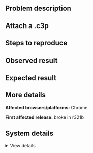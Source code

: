 ## Problem description



## Attach a .c3p



## Steps to reproduce



## Observed result



## Expected result



## More details



**Affected browsers/platforms:** Chrome

**First affected release:** broke in r321b

## System details

<details><summary>View details</summary>



</details>

